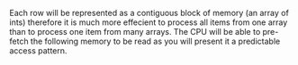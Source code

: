 ﻿Each row will be represented as a contiguous block of memory (an array of ints) therefore it is much more effecient to process all items from one array than to process one item from many arrays.
The CPU will be able to pre-fetch the following memory to be read as you will present it a predictable access pattern.